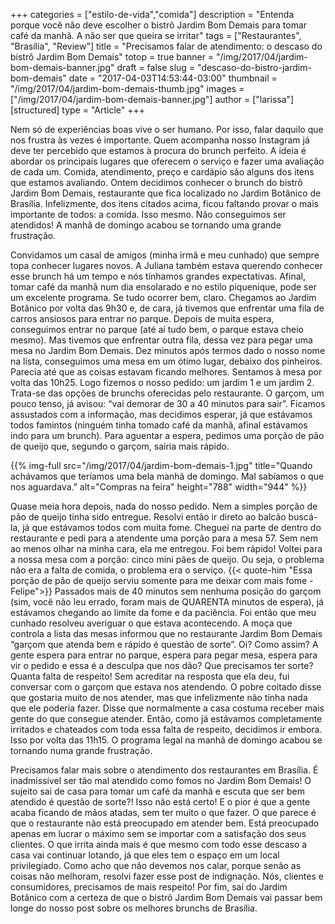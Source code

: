+++
categories = ["estilo-de-vida","comida"]
description = "Entenda porque você não deve escolher o bistrô Jardim Bom Demais para tomar café da manhã. A não ser que queira se irritar"
tags = ["Restaurantes", "Brasília", "Review"]
title = "Precisamos falar de atendimento: o descaso do bistrô Jardim Bom Demais"
totop = true
banner = "/img/2017/04/jardim-bom-demais-banner.jpg"
draft = false
slug = "descaso-do-bistro-jardim-bom-demais"
date = "2017-04-03T14:53:44-03:00"
thumbnail = "/img/2017/04/jardim-bom-demais-thumb.jpg"
images = ["/img/2017/04/jardim-bom-demais-banner.jpg"]
author = ["larissa"]
[structured]
type = "Article"
+++


Nem só de experiências boas vive o ser humano. Por isso, falar daquilo que nos frustra às vezes é importante. Quem acompanha nosso Instagram já deve ter percebido que estamos à procura do brunch perfeito. A ideia é abordar os principais lugares que oferecem o serviço e fazer uma avaliação de cada um. Comida, atendimento, preço e cardápio são alguns dos itens que estamos avaliando. Ontem decidimos conhecer o brunch do bistrô Jardim Bom Demais, restaurante que fica localizado no Jardim Botânico de Brasília. Infelizmente, dos itens citados acima, ficou faltando provar o mais importante de todos: a comida. Isso mesmo. Não conseguimos ser atendidos! A manhã de domingo acabou se tornando uma grande frustração.

Convidamos um casal de amigos (minha irmã e meu cunhado) que sempre topa conhecer lugares novos. A Juliana também estava querendo conhecer esse brunch há um tempo e nós tínhamos grandes expectativas. Afinal, tomar café da manhã num dia ensolarado e no estilo piquenique, pode ser um excelente programa. Se tudo ocorrer bem, claro. Chegamos ao Jardim Botânico por volta das 9h30 e, de cara, já tivemos que enfrentar uma fila de carros ansiosos para entrar no parque. Depois de muita espera, conseguimos entrar no parque (até aí tudo bem, o parque estava cheio mesmo). Mas tivemos que enfrentar outra fila, dessa vez para pegar uma mesa no Jardim Bom Demais. Dez minutos após termos dado o nosso nome na lista, conseguimos uma mesa em um ótimo lugar, debaixo dos pinheiros. Parecia até que as coisas estavam ficando melhores. Sentamos à mesa por volta das 10h25. Logo fizemos o nosso pedido: um jardim 1 e um jardim 2. Trata-se das opções de brunchs oferecidas pelo restaurante. O garçom, um pouco tenso, já avisou: “vai demorar de 30 a 40 minutos para sair”. Ficamos assustados com a informação, mas decidimos esperar, já que estávamos todos famintos (ninguém tinha tomado café da manhã, afinal estávamos indo para um brunch). Para aguentar a espera, pedimos uma porção de pão de queijo que, segundo o garçom, sairia mais rápido.

{{% img-full src="/img/2017/04/jardim-bom-demais-1.jpg" title="Quando achávamos que teríamos uma bela manhã de domingo. Mal sabíamos o que nos aguardava." alt="Compras na feira" height="788" width="944" %}}

Quase meia hora depois, nada do nosso pedido. Nem a simples porção de pão de queijo tinha sido entregue. Resolvi então ir direto ao balcão buscá-la, já que estávamos todos com muita fome. Cheguei na parte de dentro do restaurante e pedi para a atendente uma porção para a mesa 57. Sem nem ao menos olhar na minha cara, ela me entregou. Foi bem rápido! Voltei para a nossa mesa com a porção: cinco mini pães de queijo. Ou seja, o problema não era a falta de comida, o problema era o serviço.
{{< quote-him "Essa porção de pão de queijo serviu somente para me deixar com mais fome - Felipe">}}
Passados mais de 40 minutos sem nenhuma posição do garçom (sim, você não leu errado, foram mais de QUARENTA minutos de espera), já estávamos chegando ao limite da fome e da paciência.  Foi então que meu cunhado resolveu averiguar o que estava acontecendo. A moça que controla a lista das mesas informou que no restaurante Jardim Bom Demais “garçom que atenda bem e rápido é questão de sorte”. Oi? Como assim? A gente espera para entrar no parque, espera para pegar mesa, espera para vir o pedido e essa é a desculpa que nos dão? Que precisamos ter sorte? Quanta falta de respeito! Sem acreditar na resposta que ela deu, fui conversar com o garçom que estava nos atendendo. O pobre coitado disse que gostaria muito de nos atender, mas que infelizmente não tinha nada que ele poderia fazer. Disse que normalmente a casa costuma receber mais gente do que consegue atender. Então, como já estávamos completamente irritados e chateados com toda essa falta de respeito, decidimos ir embora. Isso por volta das 11h15. O programa legal na manhã de domingo acabou se tornando numa grande frustração.

Precisamos falar mais sobre o atendimento dos restaurantes em Brasília.  É inadmissível ser tão mal atendido como fomos no Jardim Bom Demais! O sujeito sai de casa para tomar um café da manhã e escuta que ser bem atendido é questão de sorte?! Isso não está certo! E o pior é que a gente acaba ficando de mãos atadas, sem ter muito o que fazer. O que parece é que o restaurante não está preocupado em atender bem. Está preocupado apenas em lucrar o máximo sem se importar com a satisfação dos seus clientes.
O que irrita ainda mais é que mesmo com todo esse descaso a casa vai continuar lotando, já que eles tem o espaço em um local privilegiado.  Como acho que não devemos nos calar, porque senão as coisas não melhoram, resolvi fazer esse post de indignação. Nós, clientes e consumidores, precisamos de mais respeito! Por fim, saí do Jardim Botânico com a certeza de que o bistrô Jardim Bom Demais vai passar bem longe do nosso post sobre os melhores brunchs de Brasília.

